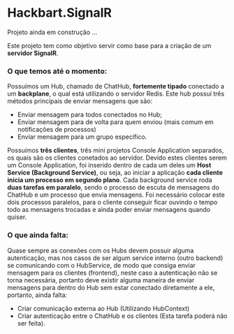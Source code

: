 # Hackbart.SignalR

Projeto ainda em construção ...

Este projeto tem como objetivo servir como base para a criação de um **servidor SignalR**.

### O que temos até o momento:
Possuímos um Hub, chamado de ChatHub, **fortemente tipado** conectado a um **backplane**, o qual está utilizando o servidor Redis. 
Este hub possuí três métodos principais de enviar mensagens que são: 
- Enviar mensagem para todos conectados no Hub;
- Enviar mensagem para de volta para quem enviou (mais comum em notificações de processos)
- Enviar mensagem para um grupo específico.

Possuímos **três clientes**, três mini projetos Console Application separados, os quais são os clientes conetados ao servidor.
Devido estes clientes serem um Console Application, foi inserido dentro de cada um deles um **Host Service (Background Service)**, ou seja,
ao iniciar a aplicação **cada cliente inicia um processo em segundo plano**.
Cada background service roda **duas tarefas em paralelo**, sendo o processo de escuta de mensagens do ChatHub e um processo que envia mensagens.
Foi necessário colocar este dois processos paralelos, para o cliente conseguir ficar ouvindo o tempo todo as mensagens trocadas e ainda poder enviar
mensagens quando quiser.

### O que ainda falta:
Quase sempre as conexões com os Hubs devem possuir alguma autenticação, mas nos casos de ser algum service interno (outro backend) se comunicando com
o HubService, de modo que consiga enviar mensagem para os clientes (frontend), neste caso a autenticação não se torna necessária, portanto deve existir
alguma maneira de enviar mensagens para dentro do Hub sem estar conectado diretamente a ele, portanto, ainda falta:

- Criar comunicação externa ao Hub (Utilizando HubContext)
- Criar autenticação entre o ChatHub e os clientes (Esta tarefa poderá não ser feita).
